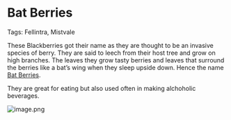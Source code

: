 # Bat Berries

Tags: Fellintra, Mistvale

These Blackberries got their name as they are thought to be an invasive species of berry. They are said to leech from their host tree and grow on high branches. The leaves they grow tasty berries and leaves that surround the berries like a bat’s wing when they sleep upside down. Hence the name [Bat Berries](Bat%20Berries%2012675a22781a803db70df5e19e443f32.md).

They are great for eating but also used often in making alchoholic beverages.

![image.png](image%2026.png)